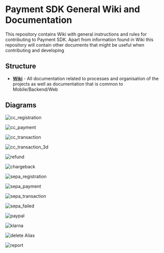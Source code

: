 # Payment SDK General Wiki and Documentation

This repository contains Wiki with general instructions and rules for contributing to Payment SDK.
Apart from information found in Wiki this repository will contain other documents that might be useful when contributing and developing

## Structure

- [**Wiki**](https://github.com/mobilabsolutions/payment-sdk-wiki-open/wiki) - All documentation related to processes and organisation of the projects as well as documentation that is common to Mobile/Backend/Web

## Diagrams

![cc_registration](https://raw.githubusercontent.com/mobilabsolutions/payment-sdk-wiki-open/master/diagrams/out/CC%20Registration.png?token=ADzKSJ-NEvm8cyh_cXqcWF9yJXesIayRks5cc836wA%3D%3D)

![cc_payment](https://raw.githubusercontent.com/mobilabsolutions/payment-sdk-wiki-open/master/diagrams/out/CC%20Payment%20of%20registered%20User.png?token=ADzKSGc8w8xb5UyhQ710tbZOxUEK7D18ks5cc84mwA%3D%3D)

![cc_transaction](https://raw.githubusercontent.com/mobilabsolutions/payment-sdk-wiki-open/master/diagrams/out/CC%20Transaction.png?token=ADzKSGrSg9XPMFM4Bkp0xEICLTODUp75ks5cb84EwA%3D%3D)

![cc_transaction_3d](https://raw.githubusercontent.com/mobilabsolutions/payment-sdk-wiki-open/master/diagrams/out/CC%20Transaction%203D%20Secure.png?token=ADzKSDNKOhYZsac068AcPemeqPQQ4nT2ks5cb84ewA%3D%3D)

![refund](https://raw.githubusercontent.com/mobilabsolutions/payment-sdk-wiki-open/master/diagrams/out/Refund%20CC%20Transaction.png?token=ADzKSGmOyJw_xhNI9QnRzS26ofYBdY4Uks5cb841wA%3D%3D)

![chargeback](https://raw.githubusercontent.com/mobilabsolutions/payment-sdk-wiki-open/master/diagrams/out/Chargeback%20CC%20Transaction.png?token=ADzKSHj80V4pK7e1qjsSEu2cr6-Su7muks5cb85LwA%3D%3D)

![sepa_registration](https://raw.githubusercontent.com/mobilabsolutions/payment-sdk-wiki-open/master/diagrams/out/Sepa%20Registration.png?token=ADzKSL0xk4CK8bIMOwHlcko44-vvAHYMks5cc88gwA%3D%3D)

![sepa_payment](https://raw.githubusercontent.com/mobilabsolutions/payment-sdk-wiki-open/master/diagrams/out/Sepa%20Payment%20of%20registered%20User.png?token=ADzKSPlrRafbqvBxFA1svlWWyltB81jyks5cc89RwA%3D%3D)

![sepa_transaction](https://raw.githubusercontent.com/mobilabsolutions/payment-sdk-wiki-open/master/diagrams/out/Sepa%20Transaction.png?token=ADzKSAchNoyP9wztw6VNBmPm2Kch24QOks5cb85owA%3D%3D)

![sepa_failed](https://raw.githubusercontent.com/mobilabsolutions/payment-sdk-wiki-open/master/diagrams/out/Failed%20Sepa%20Transaction.png?token=ADzKSAIK3YVycwG6C1l6uKkpujYMbmNmks5cb85_wA%3D%3D)

![paypal](https://raw.githubusercontent.com/mobilabsolutions/payment-sdk-wiki-open/master/diagrams/out/Paypal%20Transaction.png?token=ADzKSGCie1liBfPLu6E6KS6_xNwnlgRxks5cb86ewA%3D%3D)

![klarna](https://raw.githubusercontent.com/mobilabsolutions/payment-sdk-wiki-open/master/diagrams/out/Klarna.png?token=ADzKSB_7Pzov92SaQ6QOG0E0dO7lnCWjks5cc8OFwA%3D%3D)

![delete Alias](https://raw.githubusercontent.com/mobilabsolutions/payment-sdk-wiki-open/master/diagrams/out/Delete%20Payment%20Data.png?token=ADzKSIlH9ML_oLwkuvRbxIBbkOnmsn05ks5cc9HewA%3D%3D)

![report](https://raw.githubusercontent.com/mobilabsolutions/payment-sdk-wiki-open/master/diagrams/out/Report.png?token=ADzKSGhEJMdW0bciiikPYodaI3aXmx9wks5cc8PmwA%3D%3D)

